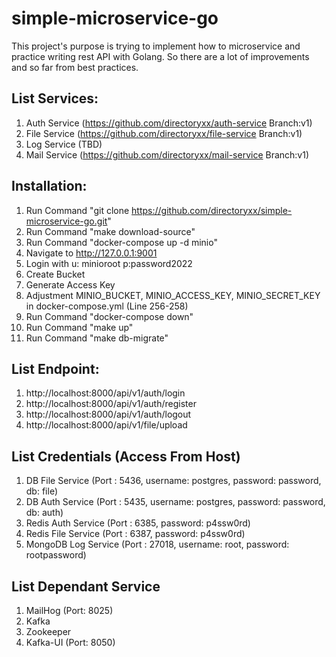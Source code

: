 # simple-microservice-go

This project's purpose is trying to implement how to microservice and practice writing rest API with Golang. So there are a lot of improvements and so far from best practices.

## List Services:
1. Auth Service (https://github.com/directoryxx/auth-service Branch:v1)
2. File Service (https://github.com/directoryxx/file-service Branch:v1)
3. Log Service (TBD)
4. Mail Service (https://github.com/directoryxx/mail-service Branch:v1)


## Installation:
1. Run Command "git clone https://github.com/directoryxx/simple-microservice-go.git"
2. Run Command "make download-source"
3. Run Command "docker-compose up -d minio"
4. Navigate to http://127.0.0.1:9001
5. Login with u: minioroot p:password2022
6. Create Bucket
7. Generate Access Key
8. Adjustment MINIO_BUCKET, MINIO_ACCESS_KEY, MINIO_SECRET_KEY in docker-compose.yml (Line 256-258)
9. Run Command "docker-compose down"
10. Run Command "make up"
11. Run Command "make db-migrate"

## List Endpoint:
1. http://localhost:8000/api/v1/auth/login
2. http://localhost:8000/api/v1/auth/register
3. http://localhost:8000/api/v1/auth/logout
4. http://localhost:8000/api/v1/file/upload

## List Credentials (Access From Host)
1. DB File Service (Port : 5436, username: postgres, password: password, db: file)
2. DB Auth Service (Port : 5435, username: postgres, password: password, db: auth)
3. Redis Auth Service (Port : 6385, password: p4ssw0rd)
4. Redis File Service (Port : 6387, password: p4ssw0rd)
5. MongoDB Log Service (Port : 27018, username: root, password: rootpassword)

## List Dependant Service
1. MailHog (Port: 8025)
2. Kafka
3. Zookeeper
4. Kafka-UI (Port: 8050)
